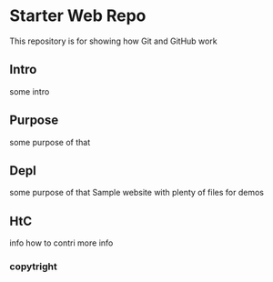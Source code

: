 # Starter Web Repo

This repository is for showing how Git and GitHub work

## Intro


some intro 
## Purpose

some purpose of that

## Depl
some purpose of that
Sample website with plenty of files for demos

## HtC

info how to contri
more info

### copytright
